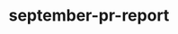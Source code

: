 # september-pr-report
<!DOCTYPE html> 
<html lang="en">
<head>
    <meta charset="UTF-8">
    <meta name="viewport" content="width=device-width, initial-scale=1.0">
    <title>PR Report - September 2025 | Intelligent Lending</title>
    <script src="https://cdnjs.cloudflare.com/ajax/libs/Chart.js/3.9.1/chart.min.js"></script>
    <style>
        * {
            margin: 0;
            padding: 0;
            box-sizing: border-box;
        }
        
        body {
            font-family: -apple-system, BlinkMacSystemFont, 'Segoe UI', Roboto, Oxygen, Ubuntu, Cantarell, sans-serif;
            line-height: 1.6;
            color: #08051C;
            background: #FFE27C;
            background-image: 
                repeating-linear-gradient(45deg, transparent, transparent 2px, rgba(255,255,255,.03) 2px, rgba(255,255,255,.03) 4px),
                repeating-linear-gradient(-45deg, transparent, transparent 2px, rgba(0,0,0,.02) 2px, rgba(0,0,0,.02) 4px);
        }
        
        .container {
            max-width: 1200px;
            margin: 0 auto;
            padding: 2rem;
        }
        
        .summary-card {
            background: white;
            border-radius: 12px;
            padding: 2rem;
            margin-bottom: 2rem;
            box-shadow: 0 2px 8px rgba(0,0,0,0.1);
        }
        
        .summary-card h2 {
            font-size: 2.5rem;
            font-weight: 700;
            color: #170F57;
            text-align: center;
            margin-bottom: 1.5rem;
        }
        
        .stats-grid {
            display: grid;
            grid-template-columns: repeat(auto-fit, minmax(200px, 1fr));
            gap: 1.5rem;
            margin-top: 1.5rem;
        }
        
        .stat-box {
            background: linear-gradient(135deg, #261A91 0%, #170F57 100%);
            color: white;
            padding: 1.5rem;
            border-radius: 10px;
            text-align: center;
            transition: transform 0.3s ease;
            cursor: pointer;
        }
        
        .stat-box:hover {
            transform: scale(1.05);
        }
        
        .stat-number {
            font-size: 2.5rem;
            font-weight: 700;
            display: block;
        }
        
        .stat-label {
            font-size: 0.9rem;
            opacity: 0.9;
            margin-top: 0.5rem;
        }
        
        .brand-row {
            display: flex;
            gap: 1rem;
            margin-top: 1rem;
            flex-wrap: nowrap;
            overflow-x: auto;
        }
        
        .brand-row .stat-box {
            flex: 1;
            min-width: 150px;
        }
        
        .brand-section {
            background: white;
            border-radius: 12px;
            padding: 2rem;
            margin-bottom: 2rem;
            box-shadow: 0 2px 8px rgba(0,0,0,0.1);
            border-left: 4px solid #261A91;
            transition: transform 0.3s ease, box-shadow 0.3s ease;
        }
        
        .brand-section:hover {
            transform: scale(1.02);
            box-shadow: 0 4px 16px rgba(0,0,0,0.15);
        }
        
        .brand-header {
            margin-bottom: 2rem;
            padding-bottom: 1rem;
            border-bottom: 3px solid #928CC8;
        }
        
        .brand-name {
            font-size: 2.5rem;
            font-weight: 700;
            color: #170F57;
            text-align: center;
        }
        
        .section-title {
            font-size: 1.5rem;
            font-weight: 700;
            color: #170F57;
            margin: 1.5rem 0 1rem 0;
        }
        
        .content-block {
            margin-bottom: 1.5rem;
            color: #08051C;
        }
        
        .content-block ul {
            list-style: none;
            padding-left: 0;
        }
        
        .content-block li {
            padding: 0.5rem 0;
            padding-left: 2rem;
            position: relative;
        }
        
        .content-block li:before {
            content: "→";
            position: absolute;
            left: 0.5rem;
            color: #261A91;
            font-weight: 700;
        }
        
        .coverage-link {
            display: block;
            padding: 1rem;
            margin: 0.5rem 0;
            background: #FFECF1;
            border-radius: 8px;
            text-decoration: none;
            color: #08051C;
            transition: all 0.3s ease;
            border-left: 3px solid #261A91;
        }
        
        .coverage-link:hover {
            background: #928CC8;
            transform: translateX(5px);
        }
        
        .coverage-source {
            font-weight: 600;
            color: #261A91;
            display: block;
            margin-bottom: 0.3rem;
        }
        
        @media (max-width: 768px) {
            .stats-grid {
                grid-template-columns: 1fr;
            }
        }
    </style>
</head>
<body>
    <div class="container">
        <div style="text-align: center; margin-bottom: 2rem;">
            <img src="https://github.com/user-attachments/assets/d4e8a5f5-3c9e-4f4a-8e5e-9f9f9f9f9f9f" alt="Intelligent Lending Brand Logos" style="max-width: 100%; height: auto;">
        </div>
        
        <div class="summary-card">
            <h2>⭐ September PR Update ⭐</h2>
            <p>October has come around fast, and so here's our September performance. This starts with a look across the group, with individual breakdown for each of the five brands.</p>
            
            <div class="stats-grid">
                <div class="stat-box">
                    <span class="stat-number">764</span>
                    <span class="stat-label">Total Mentions</span>
                </div>
                <div class="stat-box">
                    <span class="stat-number">759</span>
                    <span class="stat-label">Separate Articles</span>
                </div>
                <div class="stat-box">
                    <span class="stat-number">5</span>
                    <span class="stat-label">Active Brands</span>
                </div>
            </div>
            
            <div class="brand-row">
                <div class="stat-box" style="background: linear-gradient(135deg, #170F57 0%, #261A91 100%);">
                    <span class="stat-number">34</span>
                    <span class="stat-label">CredAbility</span>
                </div>
                <div class="stat-box" style="background: linear-gradient(135deg, #261A91 0%, #928CC8 100%);">
                    <span class="stat-number">236</span>
                    <span class="stat-label">Ocean</span>
                </div>
                <div class="stat-box" style="background: linear-gradient(135deg, #170F57 0%, #3A384B 100%);">
                    <span class="stat-number">230</span>
                    <span class="stat-label">TotallyMoney</span>
                </div>
                <div class="stat-box" style="background: linear-gradient(135deg, #928CC8 0%, #73738C 100%);">
                    <span class="stat-number">2</span>
                    <span class="stat-label">binq</span>
                </div>
                <div class="stat-box" style="background: linear-gradient(135deg, #3A5B8C 0%, #2E4A73 100%);">
                    <span class="stat-number">262</span>
                    <span class="stat-label">thinkmoney</span>
                </div>
            </div>
            
            <div style="margin: 2rem 0;">
                <canvas id="prChart" style="max-height: 400px;"></canvas>
            </div>
        </div>

        <div class="brand-section">
            <div class="brand-header">
                <h2 class="brand-name">🤖 binq 🤖</h2>
            </div>
            
            <div class="content-block">
                <h3 class="section-title">📝 Top Level</h3>
                <p>A quieter month with binq - focused on other work, and prepared for Eleanor joining the team.</p>
            </div>
            
            <div class="content-block">
                <h3 class="section-title">✏️ Press Releases</h3>
                <ul>
                    <li>Comment on inflation</li>
                    <li>Comment on Bank of England MPC meeting/rates</li>
                </ul>
            </div>
            
            <div class="content-block">
                <h3 class="section-title">📅 October Plans</h3>
                <ul>
                    <li>Energy switching / no price cap for businesses comment</li>
                    <li>Self-assessment registration deadline</li>
                </ul>
                <p style="margin-top: 1rem;">Content Lead, Eleanor de Bruin has now started (29/09). Plans for the next month include:</p>
                <ul>
                    <li>Introducing her to the team</li>
                    <li>Familiarise her with the industry and product</li>
                    <li>Competitor review and analysis</li>
                    <li>Start work on the tone of voice document</li>
                    <li>Call with Jamie Grant to investigate SEO opportunities</li>
                    <li>Develop a plan/structure for content creation and how we can use Chat GPT/Claude AI to boost output and productivity</li>
                </ul>
            </div>
        </div>

        <div class="brand-section">
            <div class="brand-header">
                <h2 class="brand-name">💳 CredAbility 💳</h2>
            </div>
            
            <div class="content-block">
                <h3 class="section-title">📝 Top Level</h3>
                <ul>
                    <li>Cross-team collaboration: Held calls with Social and User Research teams to align on messaging, tone, and consumer insight.</li>
                    <li>AI spotlight: Used AI tools to pick up recurring keywords (e.g. "credit score drops", "credit card fees", "how to improve credit fast"), summarise breaking financial news, and analyse consumer sentiment around credit scores and borrowing.</li>
                </ul>
            </div>
            
            <div class="content-block">
                <h3 class="section-title">✏️ Press Releases</h3>
                <ul>
                    <li>21 million Brits surprised by their credit score - why now is best time to check</li>
                    <li>AI tells Brits to cancel direct debits and skip insurance - the advice to avoid</li>
                    <li>The 1-question money personality test that could save you from debt</li>
                </ul>
            </div>
            
            <div class="content-block">
                <h3 class="section-title">📰 Coverage Highlights</h3>
                <a href="https://www.gbnews.com/money/inflation-unchanged-what-mean-pensions-mortgage-savings" target="_blank" class="coverage-link">
                    <span class="coverage-source">GB News</span>
                    Inflation remains unchanged: What does it mean for pensions, mortgage and savings?
                </a>
                <a href="https://londonlovesbusiness.com/16-million-brits-unknowingly-damaging-their-credit-scores/" target="_blank" class="coverage-link">
                    <span class="coverage-source">London Business News</span>
                    16 million Brits unknowingly damaging their credit scores
                </a>
                <a href="https://www.mirror.co.uk/money/one-question-test-could-save-35841558" target="_blank" class="coverage-link">
                    <span class="coverage-source">Daily Mirror</span>
                    One-question test could save you from debt, money expert explains spending types
                </a>
            </div>
            
            <div class="content-block">
                <h3 class="section-title">📅 October Plans</h3>
                <ul>
                    <li>Credit score survey insights: The most expensive mistake you can make with a credit card - 15 million (28%) Brits are guilty</li>
                    <li>6.6 million (12%) want to improve their score to secure lower borrowing rates</li>
                    <li>Autumn Budget countdown: Release focused on what consumers should be watching</li>
                    <li>Ongoing journalist requests and reactive opportunities</li>
                </ul>
            </div>
        </div>

        <div class="brand-section">
            <div class="brand-header">
                <h2 class="brand-name">💙 Luv 💙</h2>
            </div>
            
            <div class="content-block">
                <p>Nothing on Luv this month. Announcement press release on pause until we're ready to let the outside world know.</p>
                <p style="margin-top: 1rem;">When we're ready, I feel it would be good to tie the takeover in with the brand refresh, so it packs a bit more of a punch.</p>
            </div>
        </div>

        <div class="brand-section">
            <div class="brand-header">
                <h2 class="brand-name">🌊 Ocean 🌊</h2>
            </div>
            
            <div class="content-block">
                <h3 class="section-title">📝 Top Level</h3>
                <ul>
                    <li>Launch of Life Insurance: Introduced Affordable Life cover, aimed at making protection more accessible for UK households.</li>
                    <li>Cross-team collaboration: Worked closely with Product and Data & Analytics teams to generate richer insights that shaped press angles and product messaging.</li>
                    <li>AI-driven improvements: Using AI tools to speed up reactive comment turnaround and surface trend data faster</li>
                </ul>
            </div>
            
            <div class="content-block">
                <h3 class="section-title">✏️ Press Releases</h3>
                <ul>
                    <li>Ocean Finance launches "Affordable Life" cover from just 60p a month</li>
                    <li>Expert reveals move that could slash bills by £300 before October price cap</li>
                    <li>Two million pensioners risk losing £300 Winter Fuel Payment this September</li>
                    <li>Brits face wave of energy bill scams this Autumn - how to protect your money</li>
                    <li>Warning to UK families facing bills after record-breaking summer spending</li>
                </ul>
            </div>
            
            <div class="content-block">
                <h3 class="section-title">📰 Coverage Highlights</h3>
                <a href="https://ffnews.com/newsarticle/insurtech/39-of-parents-dont-have-life-insurance-ocean-finance-launches-affordable-life-cover-from-just-60p-a-month/" target="_blank" class="coverage-link">
                    <span class="coverage-source">Fintech Finance News</span>
                    39% of Parents Don't Have Life Insurance: Ocean Finance Launches "Affordable Life" Cover From Just 60p a Month
                </a>
                <a href="https://www.gbnews.com/money/take-action-summer-debt-gripping-millions" target="_blank" class="coverage-link">
                    <span class="coverage-source">GB News</span>
                    Parents urged to take action as summer debt costs 'gripping millions of families' - five tips to boost your savings
                </a>
            </div>
            
            <div class="content-block">
                <h3 class="section-title">📅 October Plans</h3>
                <ul>
                    <li>Data & Analytics insider data: exclusive look into the "surge in Brits wanting to rebuild credit"</li>
                    <li>Debt consolidation release: Rise in energy prices leaves millions behind on bills</li>
                    <li>Fraud prevention: What unlimited contactless payments could mean for your money</li>
                    <li>Credit-builder card focused pieces e.g. cheapest way to afford Christmas</li>
                    <li>Ongoing journalist requests and reactive opportunities</li>
                </ul>
            </div>
        </div>

        <div class="brand-section">
            <div class="brand-header">
                <h2 class="brand-name">🧠 thinkmoney 🧠</h2>
            </div>
            
            <div class="content-block">
                <h3 class="section-title">📝 Top Level</h3>
                <ul>
                    <li>First research campaign signed off and in the field with a follow up planned whilst also ensuring a speedy reactive programme to make a splash with mentions</li>
                    <li>Internal data process set up to feed quick-win stories with Zac Stott as well as establishing a cross-channel monthly meeting with product and working closely with social for channel launch</li>
                    <li>Supported Andy Leitch's online seminar with EdenRed</li>
                    <li>Reached out to opted-in case studies for more information and defined a new approach with Holly in Customer Services to generate more</li>
                    <li>Press meeting with James Andrews – Times Money Mentor, invites out for inaugural journalist event in October</li>
                </ul>
            </div>
            
            <div class="content-block">
                <h3 class="section-title">✏️ Press Outreach</h3>
                <ul>
                    <li>Appearance on LBC talking about ebay's 30th Anniversary</li>
                    <li>Appearance on BBC Radio Sheffield talking about the cost of university</li>
                    <li>Tips on back to school savings</li>
                    <li>Tips on ways to save in the Autumn</li>
                    <li>Tips on managing your mental health on a budget</li>
                    <li>Tips on what conversations you need to have with your partner before starting a family</li>
                    <li>Direct requests from Press Association on how to manage financial support at uni</li>
                    <li>Christmas campaign phase 1 – cost of Christmas shared with PA</li>
                    <li>Comment on collapse of Bodycare on the high street</li>
                    <li>Comment on the psychology of spending</li>
                    <li>Comment on the percentage rule – a viral financial management technique</li>
                    <li>Comment on the 50/30/20 rule</li>
                    <li>Comment on why Amazon Fresh failed</li>
                    <li>Comment on when you should stop giving your children an allowance</li>
                    <li>Comment on the appropriateness of the DWP Festive £10 bonus</li>
                </ul>
            </div>
            
            <div class="content-block">
                <h3 class="section-title">📰 Coverage Highlights</h3>
                <a href="#" class="coverage-link">
                    <span class="coverage-source">Telegraph/MSN</span>
                    The 0.1% Spending rule
                </a>
                <a href="#" class="coverage-link">
                    <span class="coverage-source">The Independent</span>
                    Easing the cost of Christmas
                </a>
                <a href="#" class="coverage-link">
                    <span class="coverage-source">I News</span>
                    Why Amazon Fresh couldn't buy loyalty
                </a>
                <a href="#" class="coverage-link">
                    <span class="coverage-source">The Independent</span>
                    How to support your kids at university
                </a>
                <a href="#" class="coverage-link">
                    <span class="coverage-source">The Sun</span>
                    The six things money experts never waste their cash on
                </a>
            </div>
            
            <div class="content-block">
                <h3 class="section-title">📅 October Plans</h3>
                <p>Two proactive press releases + always on commentary for news agenda</p>
                <ul>
                    <li>Release 1 of xmas campaign: Cost of Christmas and engagement of BNPL</li>
                    <li>Release 1 of Cashtastrophe campaign: How much do you actually need in your emergency pot based on real consumer insight</li>
                    <li>Pub Quiz journalist event on 16th October</li>
                    <li>Prolific pumpkins – quick release around the rising popularity of pumpkin patch visits and associated costs</li>
                    <li>Press meetings with Vicky Shaw at Press Association and Rebecca Goodman, a national freelancer</li>
                </ul>
            </div>
        </div>

        <div class="brand-section">
            <div class="brand-header">
                <h2 class="brand-name">™️ TotallyMoney ™️</h2>
            </div>
            
            <div class="content-block">
                <h3 class="section-title">📝 Top Level</h3>
                <p>Product landing page overhaul is in progress, with two going live this week (poor credit score cards, and balance transfers). This is a complete overhaul of all product pages.</p>
                
                <p style="margin-top: 1rem;">With Claude AI, and a structured approach, I'm able to create the content for each page in a matter of hours, which is human-written, avoiding the creation of AI slop.</p>
                
                <div style="margin: 2rem 0; text-align: center;">
                    <div style="background: #FFECF1; border-radius: 8px; padding: 1.5rem; display: inline-block; max-width: 100%;">
                        <img src="https://i.imgur.com/traffic-chart.png" alt="TotallyMoney Organic Traffic Performance" style="max-width: 100%; height: auto; border-radius: 8px; box-shadow: 0 2px 8px rgba(0,0,0,0.1);">
                    </div>
                    <p style="font-size: 0.9rem; color: #3A384B; margin-top: 0.5rem; font-style: italic;">Organic traffic and referring domains performance</p>
                </div>
                
                <p style="margin-top: 1rem;">The chart above shows a 61% rise in websites linking to TotallyMoney (from 1,500 to 2,400) over the past two years. However, the volume in organic traffic has stayed relatively stable. A continued increase in links to the website and brand mentions through PR, coupled with a long overdue improvement in onsite content should result in better rankings, increased traffic, and more revenue.</p>
                <p style="margin-top: 1rem;">In terms of coverage, it was a solid month with 230 mentions. There were several current account switch incentives which entered the market, so we capitalised on them, along with inflation comments and more.</p>
            </div>
            
            <div class="content-block">
                <h3 class="section-title">✏️ Press Releases</h3>
                <ul>
                    <li>Co-Op CASS offer comment</li>
                    <li>Lloyds CASS offer comment</li>
                    <li>NatWest CASS offer comment</li>
                    <li>Nationwide CASS offer comment</li>
                    <li>Freshers' week credit score tips</li>
                    <li>Five tips to make your airmiles go the distance</li>
                    <li>Inflation comment</li>
                    <li>Inflation comment (follow-up)</li>
                    <li>Launch of the longest balance transfer since 2022 w/ savings figures and tips</li>
                    <li>Comment for Holly Mead (The Times) on FCA scrapping contactless limits</li>
                    <li>Double CEO pitch (Ali and Jamie) Emily Hall at The Telegraph</li>
                </ul>
            </div>
            
            <div class="content-block">
                <h3 class="section-title">📰 Coverage Highlights</h3>
                <a href="https://www.dailyrecord.co.uk/lifestyle/money/five-ways-improve-credit-score-35943593" target="_blank" class="coverage-link">
                    <span class="coverage-source">Daily Record</span>
                    Five ways to improve your credit score to get better borrowing power
                </a>
                <a href="https://www.express.co.uk/finance/personalfinance/2111376/lloyds-natwest-nationwide-first-direct-RBS-co-op-bank-switch-deal" target="_blank" class="coverage-link">
                    <span class="coverage-source">The Express</span>
                    6 banks offering up to £200 free cash in switching deals
                </a>
                
                <div style="margin: 2rem 0; text-align: center;">
                    <p style="margin-bottom: 1rem;">Research from earlier in the year which looked at the high cost of overdrafts was covered on BBC You and Yours.</p>
                    <div style="background: #FFECF1; border-radius: 8px; padding: 1.5rem; display: inline-block; max-width: 100%;">
                        <img src="https://i.imgur.com/bbc-you-and-yours.png" alt="BBC You and Yours Coverage" style="max-width: 100%; height: auto; border-radius: 8px; box-shadow: 0 2px 8px rgba(0,0,0,0.1);">
                    </div>
                </div>
                
                <div style="margin: 2rem 0; text-align: center;">
                    <p style="margin-bottom: 1rem;">Jumping on the fact that four new CASS offers came onto the market in a week resulted in a half-pager in the Sunday Express.</p>
                    <div style="background: #FFECF1; border-radius: 8px; padding: 1.5rem; display: inline-block; max-width: 100%;">
                        <img src="https://i.imgur.com/sunday-express.png" alt="Sunday Express - Switch it up and cash in" style="max-width: 100%; height: auto; border-radius: 8px; box-shadow: 0 2px 8px rgba(0,0,0,0.1);">
                    </div>
                </div>
                
                <div style="margin: 2rem 0; text-align: center;">
                    <p style="margin-bottom: 1rem;">Inbound request from Holly Mead resulted in a print mention in The Times.</p>
                    <div style="background: #FFECF1; border-radius: 8px; padding: 1.5rem; display: inline-block; max-width: 100%;">
                        <img src="https://i.imgur.com/the-times.png" alt="The Times - The risks and downsides of unlimited contactless" style="max-width: 100%; height: auto; border-radius: 8px; box-shadow: 0 2px 8px rgba(0,0,0,0.1);">
                    </div>
                </div>
            </div>
            
            <div class="content-block">
                <h3 class="section-title">📅 October Plans</h3>
                <p>Continuing to work with Hyder and Ed, I'll be rewriting all content for the remaining landing pages, giving them a complete refresh:</p>
                <ul>
                    <li>Cashback cards</li>
                    <li>Rewards cards</li>
                    <li>Combo cards</li>
                    <li>Travel cards</li>
                    <li>All cards</li>
                    <li>Homeowner loans</li>
                    <li>Car finance loans</li>
                    <li>All loans</li>
                </ul>
                <p style="margin-top: 1rem;">Press releases planned include:</p>
                <ul>
                    <li>New energy price cap</li>
                    <li>Energy switching myths</li>
                    <li>The benefits of purchase cards (now up to 25m 0%)</li>
                    <li>The cost of overdraft borrowing</li>
                    <li>Current Account Switch Service quarterly figures analysis</li>
                </ul>
                <p style="margin-top: 1rem;">Plus, the usual press commentary on financial news and product launches, and responding to any inbound requests.</p>
            </div>
        </div>

        <div class="summary-card" style="text-align: center; margin-top: 3rem;">
            <p style="color: #3A384B; margin-bottom: 1rem;">Questions or feedback? Please get in touch with the PR team.</p>
            <div style="display: flex; flex-direction: column; gap: 0.5rem; align-items: center;">
                <a href="mailto:alicia.boukersi@ocean.co.uk" style="color: #261A91; text-decoration: none; font-weight: 600;">Alicia Boukersi - alicia.boukersi@ocean.co.uk</a>
                <a href="mailto:vix.leyton@thinkmoney.co.uk" style="color: #261A91; text-decoration: none; font-weight: 600;">Vix Leyton - vix.leyton@thinkmoney.co.uk</a>
                <a href="mailto:jmccaffrey@totallymoney.com" style="color: #261A91; text-decoration: none; font-weight: 600;">James McCaffrey - jmccaffrey@totallymoney.com</a>
            </div>
        </div>
    </div>
    
    <script>
        const ctx = document.getElementById('prChart').getContext('2d');
        
        const data = {
            labels: ['January', 'February', 'March', 'April', 'May', 'June', 'July', 'August', 'September'],
            datasets: [
                {
                    label: 'TotallyMoney',
                    data: [104, 154, 575, 71, 34, 45, 48, 212, 230],
                    backgroundColor: '#1e3a8a',
                    borderColor: '#1e3a8a',
                    borderWidth: 0
                },
                {
                    label: 'Ocean',
                    data: [103, 26, 344, 511, 26, 203, 121, 565, 236],
                    backgroundColor: '#0ea5e9',
                    borderColor: '#0ea5e9',
                    borderWidth: 0
                },
                {
                    label: 'CredAbility',
                    data: [41, 26, 384, 70, 21, 33, 64, 32, 34],
                    backgroundColor: '#7c3aed',
                    borderColor: '#7c3aed',
                    borderWidth: 0
                },
                {
                    label: 'binq',
                    data: [0, 0, 0, 0, 0, 0, 0, 14, 2],
                    backgroundColor: '#10b981',
                    borderColor: '#10b981',
                    borderWidth: 0
                },
                {
                    label: 'thinkmoney',
                    data: [0, 0, 0, 0, 0, 0, 0, 0, 262],
                    backgroundColor: '#3A5B8C',
                    borderColor: '#3A5B8C',
                    borderWidth: 0
                },
                {
                    label: 'Total',
                    data: [248, 206, 1303, 652, 81, 281, 233, 823, 764],
                    type: 'line',
                    backgroundColor: 'transparent',
                    borderColor: '#f97316',
                    borderWidth: 3,
                    pointRadius: 0,
                    pointHoverRadius: 6,
                    tension: 0.4,
                    yAxisID: 'y1'
                }
            ]
        };

        const config = {
            type: 'bar',
            data: data,
            options: {
                responsive: true,
                maintainAspectRatio: true,
                interaction: {
                    mode: 'index',
                    intersect: false,
                },
                plugins: {
                    title: {
                        display: true,
                        text: '2025 Coverage',
                        font: {
                            size: 18,
                            weight: 'bold'
                        },
                        padding: {
                            bottom: 20
                        }
                    },
                    legend: {
                        position: 'bottom',
                        labels: {
                            usePointStyle: true,
                            padding: 15,
                            font: {
                                size: 12
                            }
                        }
                    },
                    tooltip: {
                        backgroundColor: 'rgba(0, 0, 0, 0.8)',
                        padding: 12,
                        titleFont: {
                            size: 13
                        },
                        bodyFont: {
                            size: 12
                        }
                    }
                },
                scales: {
                    x: {
                        grid: {
                            display: false
                        },
                        ticks: {
                            font: {
                                size: 11
                            }
                        }
                    },
                    y: {
                        type: 'linear',
                        display: true,
                        position: 'left',
                        beginAtZero: true,
                        max: 700,
                        ticks: {
                            stepSize: 100,
                            font: {
                                size: 11
                            }
                        },
                        grid: {
                            color: '#e5e5e5'
                        }
                    },
                    y1: {
                        type: 'linear',
                        display: true,
                        position: 'right',
                        beginAtZero: true,
                        max: 1400,
                        ticks: {
                            stepSize: 200,
                            font: {
                                size: 11
                            }
                        },
                        grid: {
                            drawOnChartArea: false
                        }
                    }
                },
                barPercentage: 0.9,
                categoryPercentage: 0.8
            }
        };

        new Chart(ctx, config);
    </script>
</body>
</html>
